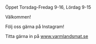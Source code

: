 Öppet Torsdag-Fredag 9-16, Lördag 9-15

Välkommen!

Följ oss gärna på Instagram!

Titta gärna in på www.varmlandsmat.se

